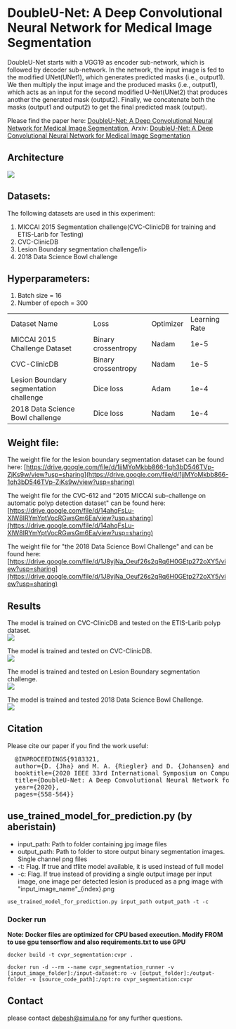 # DoubleU-Net: A Deep Convolutional Neural Network for Medical Image Segmentation
DoubleU-Net starts with a VGG19 as encoder sub-network, which is followed by decoder sub-network. In the network, the input image is fed to the modified UNet(UNet1), which generates predicted masks (i.e., output1). We then multiply the input image and the produced masks (i.e., output1), which acts as an input for the second modified U-Net(UNet2) that produces another the generated mask (output2). Finally, we concatenate both the masks (output1 and output2) to get the final predicted mask (output). <br/>

Please find the paper here: [DoubleU-Net: A Deep Convolutional Neural
Network for Medical Image Segmentation](https://ieeexplore.ieee.org/stamp/stamp.jsp?tp=&arnumber=9183321), Arxiv: [DoubleU-Net: A Deep Convolutional Neural
Network for Medical Image Segmentation](https://arxiv.org/pdf/2006.04868.pdf)

## Architecture
<img src="img/DoubleU-Net.png">

## Datasets:
The following datasets are used in this experiment:
<ol>
  <li>MICCAI 2015 Segmentation challenge(CVC-ClinicDB for training and ETIS-Larib for Testing)</li>
  <li>CVC-ClinicDB</li>
  <li>Lesion Boundary segmentation challenge/li>
  <li> 2018 Data Science Bowl challenge</li>
 </ol>

## Hyperparameters:
 
 <ol>
  <li>Batch size = 16</li> 
  <li>Number of epoch = 300</li>
</ol>
<table>
  <tr> <td> Dataset Name</td> <td>Loss</td> <td>Optimizer</td> <td>Learning Rate</td>  </tr>
  <tr> <td>MICCAI 2015 Challenge Dataset</td> <td>Binary crossentropy</td> <td>Nadam</td> <td>1e-5</td> </tr>
  <tr> <td>CVC-ClinicDB</td> <td>Binary crossentropy</td> <td>Nadam</td> <td>1e-5</td> </tr>
  <tr> <td>Lesion Boundary segmentation challenge</td> <td>Dice loss</td> <td>Adam</td> <td>1e-4</td> </tr>
  <tr> <td>2018 Data Science Bowl challenge</td><td>Dice loss</td> <td>Nadam</td> <td>1e-4</td> </tr>
 </table>
 
## Weight file:
The weight file for the lesion boundary segmentation dataset can be found here:
[https://drive.google.com/file/d/1jjMYoMkbb866-1qh3bD546TVp-ZjKs9w/view?usp=sharing](https://drive.google.com/file/d/1jjMYoMkbb866-1qh3bD546TVp-ZjKs9w/view?usp=sharing)

The weight file for the CVC-612 and "2015 MICCAI sub-challenge on automatic polyp detection dataset"  can be found here:
[https://drive.google.com/file/d/14ahqFsLu-XlW8IRYmYptVocRGwsGm6Ea/view?usp=sharing](https://drive.google.com/file/d/14ahqFsLu-XlW8IRYmYptVocRGwsGm6Ea/view?usp=sharing)

The weight file for "the 2018 Data Science Bowl Challenge" and can be found here:
[https://drive.google.com/file/d/1J8yjNa_Oeuf26s2qRq6H0GEtp272oXY5/view?usp=sharing](https://drive.google.com/file/d/1J8yjNa_Oeuf26s2qRq6H0GEtp272oXY5/view?usp=sharing)

## Results
The model is trained on CVC-ClinicDB and tested on the ETIS-Larib polyp dataset. <br/>
<img src="img/gastro1.png">

The model is trained and tested on CVC-ClinicDB. <br/>
<img src="img/gastro.png">

The model is trained and tested on Lesion Boundary segmentation challenge. <br/>
<img src="img/skin.png">

The model is trained and tested 2018 Data Science Bowl Challenge. <br/>
<img src="img/nuclie.png">

## Citation
Please cite our paper if you find the work useful: 
<pre>
  @INPROCEEDINGS{9183321,
  author={D. {Jha} and M. A. {Riegler} and D. {Johansen} and P. {Halvorsen} and H. D. {Johansen}},
  booktitle={2020 IEEE 33rd International Symposium on Computer-Based Medical Systems (CBMS)}, 
  title={DoubleU-Net: A Deep Convolutional Neural Network for Medical Image Segmentation}, 
  year={2020},
  pages={558-564}}
</pre>

## use_trained_model_for_prediction.py (by aberistain)

* input_path: Path to folder containing jpg image files
* output_path: Path to folder to store output binary segmentation images. Single channel png files
* -t: Flag. If true and tflite model available, it is used instead of full model
* -c: Flag. If true instead of providing a single output image per input image, one image per detected lesion is produced as a png image with "input_image_name"_{index}.png

`use_trained_model_for_prediction.py input_path output_path -t -c`

### Docker run
**Note: Docker files are optimized for CPU based execution. Modify FROM to use gpu tensorflow and also requirements.txt to use GPU**

`docker build -t cvpr_segmentation:cvpr .` 

`docker run -d --rm --name cvpr_segmentation_runner -v [input_image_folder]:/input-dataset:ro -v [output_folder]:/output-folder -v [source_code_path]:/opt:ro cvpr_segmentation:cvpr`

## Contact
please contact debesh@simula.no for any further questions. 

